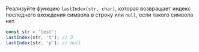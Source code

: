 
Реализуйте функцию `lastIndex(str, char)`, которая возвращает индекс последнего вхождения символа в строку или `null`, если такого символа нет.

```typescript
const str = 'test';
lastIndex(str, 't'); // 3
lastIndex(str, 'p'); // null
```
